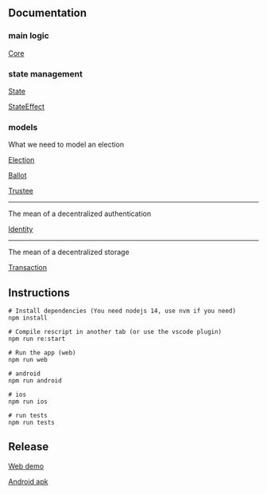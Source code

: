 ## Documentation

### main logic

[Core](https://scrutin-app.github.io/scrutin/src/Core.html)

### state management

[State](https://scrutin-app.github.io/scrutin/src/State.html)

[StateEffect](https://scrutin-app.github.io/scrutin/src/StateEffect.html)

### models

What we need to model an election 

[Election](https://scrutin-app.github.io/scrutin/src/model/Election.html)

[Ballot](https://scrutin-app.github.io/scrutin/src/model/Ballot.html)

[Trustee](https://scrutin-app.github.io/scrutin/src/model/Trustee.html)

---

The mean of a decentralized authentication

[Identity](https://scrutin-app.github.io/scrutin/src/model/Identity.html)

---

The mean of a decentralized storage

[Transaction](https://scrutin-app.github.io/scrutin/src/model/Transaction.html)


## Instructions

```
# Install dependencies (You need nodejs 14, use nvm if you need)
npm install

# Compile rescript in another tab (or use the vscode plugin)
npm run re:start

# Run the app (web)
npm run web

# android
npm run android

# ios
npm run ios

# run tests
npm run tests
```

## Release

[Web demo](https://demo.scrutin.app)

[Android apk](https://expo.dev/accounts/mlalisse/projects/scrutin/builds/e6bd66f5-ce96-4dac-b874-ab2c0a1f3b1b)
